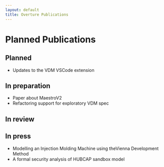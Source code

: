 ```yaml
---
layout: default
title: Overture Publications
---
```


# Planned Publications

## Planned
* Updates to the VDM VSCode extension

## In preparation


* Paper about MaestroV2
* Refactoring support for exploratory VDM spec

## In review



## In press
* Modelling an Injection Molding Machine using theVienna Development Method
* A formal security analysis of HUBCAP sandbox model

